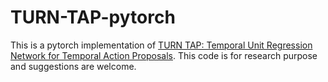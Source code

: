 # TURN-TAP-pytorch
This is a pytorch implementation of [TURN TAP: Temporal Unit Regression Network for Temporal Action Proposals](https://arxiv.org/abs/1703.06189). This code is for research purpose and suggestions are welcome.

